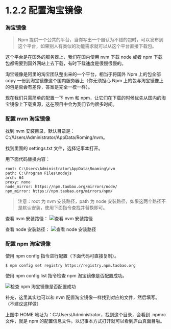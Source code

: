 # 1.2.2 配置淘宝镜像

### 淘宝镜像

> Npm 提供一个公共的平台，当你写出一个自认为不错的包时，可以发布到这个平台，如果别人有类似的功能需求就可以从这个平台直接下载包。

这个平台是在国外的服务器上，我们在国内使用 nvm 下载 node 或者 npm 下载包都需要到国外网站上去下载，有时下载速度是很慢很慢的。

淘宝镜像是阿里的淘宝团队整出来的一个平台，相当于将国外 Npm 上的包全部 copy 一份到淘宝镜像这个国内服务器上（你无须担心 Npm 上的包与淘宝镜像上的包是否会有差异，答案是完全一模一样）。

现在我们只需简单的配置一下 nvm 和 npm，让它们在下载的时候优先从国内的淘宝镜像上下载资源，这在项目中会为我们节约很多时间。

### 配置 nvm 淘宝镜像

找到 nvm 安装目录，默认目录是：C://Users/Administrator/AppData/Roming/nvm。

找到里面的 settings.txt 文件，选择记事本打开。

用下面代码替换内容：

```
root: C:\Users\Administrator\AppData\Roaming\nvm
path: C:\Program Files\nodejs
arch: 64
proxy: none
node_mirror: https://npm.taobao.org/mirrors/node/
npm_mirror: https://npm.taobao.org/mirrors/npm/
```

> 注意：root 为 nvm 安装路径，path 为 node 安装路径，如果这两个路径不是默认安装，使用下面指令查找并替换即可。

查看 nvm 安装路径：
![查看 nvm 安装路径](https://static.oschina.net/uploads/img/201706/29142133_VLY4.png "查看 nvm 安装路径")

查看 node 安装路径：
![查看 node 安装路径](https://static.oschina.net/uploads/img/201706/29142229_0hKa.png "查看 node 安装路径")


### 配置 npm 淘宝镜像

使用 npm config 指令进行配置（下面代码可直接复制）。

```
$ npm config set registry https://registry.npm.taobao.org
```

使用 npm config list 指令检查 npm 淘宝镜像是否配置成功。

![检查 npm 淘宝镜像是否配置成功](https://static.oschina.net/uploads/space/2017/0601/233833_6cqK_3500483.png)

补充，这里其实也可以和 nvm 配置淘宝镜像一样找到对应的文件，然后填写。（不建议这样做）

上图中 HOME 地址为：C:\Users\Administrator，找到这个目录，会看到 .npmrc 文件，就是 npm 的配置信息文件。以记事本方式打开就可以看到庐山真面目啦。
